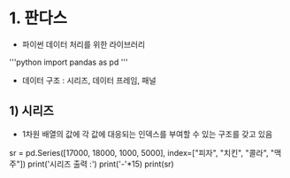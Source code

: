 # 1. 판다스
- 파이썬 데이터 처리를 위한 라이브러리

'''python
import pandas as pd
'''

- 데이터 구조 : 시리즈, 데이터 프레임, 패널

## 1) 시리즈
- 1차원 배열의 값에 각 값에 대응되는 인덱스를 부여할 수 있는 구조를 갖고 있음

sr = pd.Series([17000, 18000, 1000, 5000],
               index=["피자", "치킨", "콜라", "맥주"])
print('시리즈 출력 :')
print('-'*15)
print(sr)
